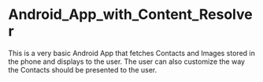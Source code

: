 # Android_App_with_Content_Resolver
This is a very basic Android App that fetches Contacts and Images stored in the phone and displays to the user. The user can also customize the way the Contacts should be presented to the user.
